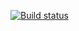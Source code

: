 [![Build status](https://ci.appveyor.com/api/projects/status/5v0efu6hkwoeh75t?svg=true)](https://ci.appveyor.com/project/BairB/api-ci-hw-post)
